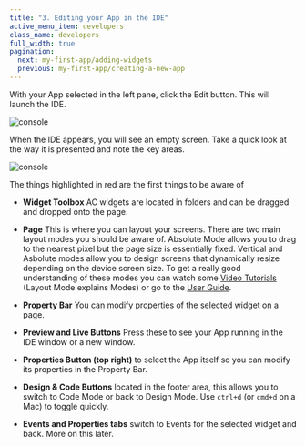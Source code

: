 ```yaml
---
title: "3. Editing your App in the IDE"
active_menu_item: developers
class_name: developers
full_width: true
pagination:
  next: my-first-app/adding-widgets
  previous: my-first-app/creating-a-new-app
---
```



With your App selected in the left pane, click the Edit button. This will launch the IDE.

![console](/img/tutorials/mfa-apps-console-3.png)

When the IDE appears, you will see an empty screen. Take a quick look at the way it is presented and note the key areas.

![console](/img/tutorials/mfa-ide-1.png)

The things highlighted in red are the first things to be aware of

 - **Widget Toolbox** AC widgets are located in folders and can be dragged and dropped onto the page.

 - **Page**  This is where you can layout your screens. There are two main layout modes you should be aware of. Absolute Mode allows you to drag to the nearest pixel but the page size is essentially fixed. Vertical and Asbolute modes allow you to design screens that dynamically resize depending on the device screen size. To get a really good understanding of these modes you can watch some [Video Tutorials](/developers/training-videos/advanced-layout/) (Layout Mode explains Modes) or go to the [User Guide](/developers/documentation/product-guide/content-and-app-layout/responsive-adaptive-fluid-design/).

 - **Property Bar** You can modify properties of the selected widget on a page.
 - **Preview and Live Buttons** Press these to see your App running in the IDE window or a new window.

 - **Properties Button (top right)** to select the App itself so you can modify its properties in the Property Bar.

 - **Design & Code Buttons** located in the footer area, this allows you to switch to Code Mode or back to Design Mode. Use `ctrl+d` (or `cmd+d` on a Mac) to toggle quickly.

 - **Events and Properties tabs** switch to Events for the selected widget and back. More on this later.

 